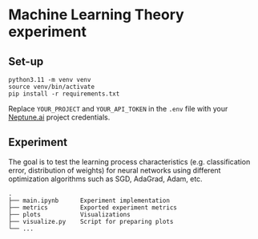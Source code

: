 # Machine Learning Theory experiment

## Set-up
```shell
python3.11 -m venv venv
source venv/bin/activate
pip install -r requirements.txt
```

Replace `YOUR_PROJECT` and `YOUR_API_TOKEN` in the `.env` file with your [Neptune.ai](https://neptune.ai) project credentials.

## Experiment
The goal is to test the learning process characteristics (e.g. classification error, distribution of weights) for neural networks using different optimization algorithms such as SGD, AdaGrad, Adam, etc.
```
.
├── main.ipynb      Experiment implementation
├── metrics         Exported experiment metrics
├── plots           Visualizations
├── visualize.py    Script for preparing plots
└── ...
```
